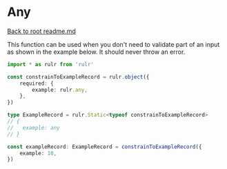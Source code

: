 # Any

[Back to root readme.md](../../../readme.md)

This function can be used when you don't need to validate part of an input as shown in the example below. It should never throw an error.

```ts
import * as rulr from 'rulr'

const constrainToExampleRecord = rulr.object({
	required: {
		example: rulr.any,
	},
})

type ExampleRecord = rulr.Static<typeof constrainToExampleRecord>
// {
//   example: any
// }

const exampleRecord: ExampleRecord = constrainToExampleRecord({
	example: 10,
})
```
